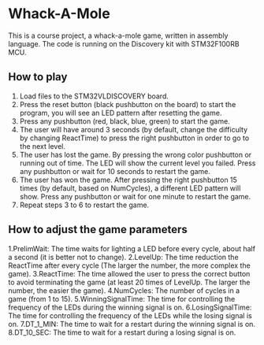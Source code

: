 # Whack-A-Mole
This is a course project, a whack-a-mole game, written in assembly language.
The code is running on the Discovery kit with STM32F100RB MCU.

## How to play
1. Load files to the STM32VLDISCOVERY board.
2. Press the reset button (black pushbutton on the board) to start the program, you will see an LED pattern after resetting the game.
3. Press any pushbutton (red, black, blue, green) to start the game.
4. The user will have around 3 seconds (by default, change the difficulty by changing ReactTime) to press the right pushbutton in order to go to the next level.
5. The user has lost the game. By pressing the wrong color pushbutton or running out of time. The LED will show the current level you failed. Press any pushbutton or wait for 10 seconds to restart the game.
6. The user has won the game. After pressing the right pushbutton 15 times (by default, based on NumCycles), a different LED pattern will show. Press any pushbutton or wait for one minute to restart the game.
7. Repeat steps 3 to 6 to restart the game.

## How to adjust the game parameters
1.PrelimWait: The time waits for lighting a LED before every cycle, about half a second (it is better not to change).
2.LevelUp: The time reduction the ReactTime after every cycle (The larger the number, the more complex the game).
3.ReactTime: The time allowed the user to press the correct button to avoid terminating the game (at least 20 times of LevelUp. The larger the number, the easier the game). 
4.NumCycles: The number of cycles in a game (from 1 to 15).
5.WinningSignalTime: The time for controlling the frequency of the LEDs during the winning signal is on.
6.LosingSignalTime: The time for controlling the frequency of the LEDs while the losing signal is on.
7.DT_1_MIN: The time to wait for a restart during the winning signal is on.
8.DT_10_SEC: The time to wait for a restart during a losing signal is on.
